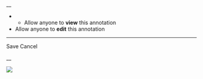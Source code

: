__

  *   * Allow anyone to **view** this annotation
  * Allow anyone to **edit** this annotation



* * *

Save Cancel

__




![](https://bat.bing.com/action/0?ti=56018282&Ver=2&mid=71c95ead-93ab-4177-9560-84a238e4fe38&sid=201ffde0635411ee902411d77b750559&vid=20202bf0635411ee9ac03f2e618b0b9f&vids=0&msclkid=N&pi=0&lg=en-US&sw=800&sh=600&sc=24&nwd=1&tl=Shortform%20%7C%2012%20Rules%20for%20Life&p=https%3A%2F%2Fwww.shortform.com%2Fapp%2Fbook%2F12-rules-for-life%2Frule-12&r=&lt=258&evt=pageLoad&sv=1&rn=369429)
